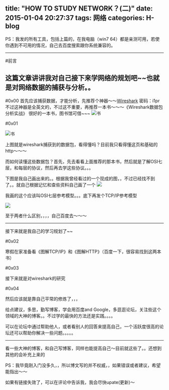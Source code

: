 title: "HOW TO STUDY NETWORK？(二)"
date: 2015-01-04 20:27:37
tags: 网络
categories: H-blog 
---
PS：我发的所有工具，包括上篇的，在我电脑（win7 64）都是亲测可用，若使你遇到不可用的情况，自己去百度搜索跟你系统兼容的。

---
#前言

这篇文章讲讲我对自己接下来学网络的规划吧~~也就是对网络数据的捕获与分析。。
---
<!--more-->
#0x00
首先应该捕获数据，才能分析，先推荐个神器～～[Wireshark](http://pan.baidu.com/s/1qWwkQmS)   密码：i1pr
不过这神器是全英文的，不过这不重要，再推荐一本书～～～《Wireshark数据包分析实战》 很好的一本书，图书馆可借~~~
![书](http://m2.img.srcdd.com/farm4/d/2014/1219/11/09AC4008E1AE70CC09E2DB5EB409887D_B500_900_500_20.jpeg)

#0x01

![书](http://m2.img.srcdd.com/farm4/d/2014/1219/11/9A9AE02211617B3D3CC3911FFF2A7481_B500_900_500_202.jpeg)

上图就是wireshark捕获到的数据包，看得懂吗？目前我只看得懂这页和基础的http～～～

而如何读懂这些数据包？首先，先去看看上面推荐的那本书，然后就是了解OSI七层，和每层的协议，然后再去学这些协议。。。

下图是我自己画出来的。。根据我曾经看过的一个现成的图，，不过已经找不到了。。就自己根据记忆和查些资料自己画了一个
![](http://m2.img.srcdd.com/farm5/d/2014/1219/11/ECA41065E0F6F2DCB87C3CDC469FB336_B500_900_500_212.jpeg)

我画的这个应该叫OSI七层参考模型。。。底下再发个TCP/IP参考模型

![](http://m2.img.srcdd.com/farm5/d/2014/1219/11/991BEF78446CF26C4F8613C075F30216_B500_900_500_279.jpeg)

至于两者什么区别，，，，自己百度去～～～

---
接下来就是我自己的学习规划了~~

#0x02

寒假在家准备看《图解TCP/IP》和《图解HTTP》（百度一下，很容易找到这两本书）

#0x03

接下来就是对wireshark的研究

#0x04

然后应该就是靠自己平常的修炼了，，，

给点建议，多思，勤写博客，学会用百度and Google，多逛逛论坛，关注些这个领域的大神的博客。。不过学的最快的方法还是实践。。。。

可以在论坛中通过帮助他人，或者看别人的回答来提高自己，一个活跃度很高的论坛还可以帮助你解决一些问题。。。。。

---

看一些大神的博客，和自己写博客，同样也能提高自己～目前就这些了。。还想到其他的会补充上来的

PS：我毕竟刚入门没多久，，所以博文写的并不权威，，如果错误或者建议，希望能指出～～

如果有链接失效了，可以在评论中告诉我，我会尽快upate(更新)～

